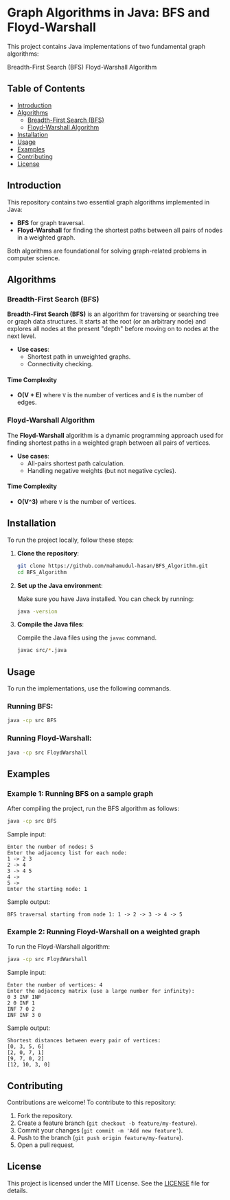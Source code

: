 # Graph Algorithms in Java: BFS and Floyd-Warshall

This project contains Java implementations of two fundamental graph algorithms:

Breadth-First Search (BFS)
Floyd-Warshall Algorithm

## Table of Contents

- [Introduction](#introduction)
- [Algorithms](#algorithms)
  - [Breadth-First Search (BFS)](#breadth-first-search-bfs)
  - [Floyd-Warshall Algorithm](#floyd-warshall-algorithm)
- [Installation](#installation)
- [Usage](#usage)
- [Examples](#examples)
- [Contributing](#contributing)
- [License](#license)

## Introduction

This repository contains two essential graph algorithms implemented in Java:

- **BFS** for graph traversal.
- **Floyd-Warshall** for finding the shortest paths between all pairs of nodes in a weighted graph.

Both algorithms are foundational for solving graph-related problems in computer science.

## Algorithms

### Breadth-First Search (BFS)

**Breadth-First Search (BFS)** is an algorithm for traversing or searching tree or graph data structures. It starts at the root (or an arbitrary node) and explores all nodes at the present "depth" before moving on to nodes at the next level.

- **Use cases**:
  - Shortest path in unweighted graphs.
  - Connectivity checking.

#### Time Complexity
- **O(V + E)** where `V` is the number of vertices and `E` is the number of edges.

### Floyd-Warshall Algorithm

The **Floyd-Warshall** algorithm is a dynamic programming approach used for finding shortest paths in a weighted graph between all pairs of vertices.

- **Use cases**:
  - All-pairs shortest path calculation.
  - Handling negative weights (but not negative cycles).

#### Time Complexity
- **O(V^3)** where `V` is the number of vertices.

## Installation

To run the project locally, follow these steps:

1. **Clone the repository**:

   ```bash
   git clone https://github.com/mahamudul-hasan/BFS_Algorithm.git
   cd BFS_Algorithm
   ```

2. **Set up the Java environment**:

   Make sure you have Java installed. You can check by running:

   ```bash
   java -version
   ```

3. **Compile the Java files**:

   Compile the Java files using the `javac` command.

   ```bash
   javac src/*.java
   ```

## Usage

To run the implementations, use the following commands.

### Running BFS:

```bash
java -cp src BFS
```

### Running Floyd-Warshall:

```bash
java -cp src FloydWarshall
```

## Examples

### Example 1: Running BFS on a sample graph
After compiling the project, run the BFS algorithm as follows:

```bash
java -cp src BFS
```

Sample input:
```
Enter the number of nodes: 5
Enter the adjacency list for each node:
1 -> 2 3
2 -> 4
3 -> 4 5
4 -> 
5 -> 
Enter the starting node: 1
```

Sample output:
```
BFS traversal starting from node 1: 1 -> 2 -> 3 -> 4 -> 5
```

### Example 2: Running Floyd-Warshall on a weighted graph
To run the Floyd-Warshall algorithm:

```bash
java -cp src FloydWarshall
```

Sample input:
```
Enter the number of vertices: 4
Enter the adjacency matrix (use a large number for infinity):
0 3 INF INF
2 0 INF 1
INF 7 0 2
INF INF 3 0
```

Sample output:
```
Shortest distances between every pair of vertices:
[0, 3, 5, 6]
[2, 0, 7, 1]
[9, 7, 0, 2]
[12, 10, 3, 0]
```

## Contributing

Contributions are welcome! To contribute to this repository:

1. Fork the repository.
2. Create a feature branch (`git checkout -b feature/my-feature`).
3. Commit your changes (`git commit -m 'Add new feature'`).
4. Push to the branch (`git push origin feature/my-feature`).
5. Open a pull request.

## License

This project is licensed under the MIT License. See the [LICENSE](LICENSE) file for details.
